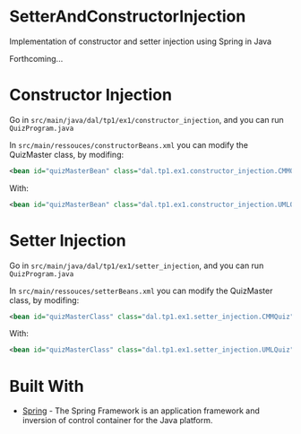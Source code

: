 # SetterAndConstructorInjection
Implementation of constructor and setter injection using Spring in Java

Forthcoming...

# Constructor Injection
Go in `src/main/java/dal/tp1/ex1/constructor_injection`, and you can run `QuizProgram.java`

In `src/main/ressouces/constructorBeans.xml` you can modify the QuizMaster class, by modifing:
```xml
<bean id="quizMasterBean" class="dal.tp1.ex1.constructor_injection.CMMQuiz"/>
```

With: 
```xml
<bean id="quizMasterBean" class="dal.tp1.ex1.constructor_injection.UMLQuiz"/>
```

# Setter Injection
Go in `src/main/java/dal/tp1/ex1/setter_injection`, and you can run `QuizProgram.java`

In `src/main/ressouces/setterBeans.xml` you can modify the QuizMaster class, by modifing:
```xml
<bean id="quizMasterClass" class="dal.tp1.ex1.setter_injection.CMMQuiz"/>
```

With: 
```xml
<bean id="quizMasterClass" class="dal.tp1.ex1.setter_injection.UMLQuiz"/>
```

# Built With
- [Spring](https://spring.io/) - The Spring Framework is an application framework and inversion of control container for the Java platform.
